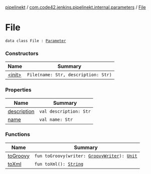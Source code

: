 [pipelinekt](../../index.md) / [com.code42.jenkins.pipelinekt.internal.parameters](../index.md) / [File](./index.md)

# File

`data class File : `[`Parameter`](../../com.code42.jenkins.pipelinekt.core/-parameter/index.md)

### Constructors

| Name | Summary |
|---|---|
| [&lt;init&gt;](-init-.md) | `File(name: Str, description: Str)` |

### Properties

| Name | Summary |
|---|---|
| [description](description.md) | `val description: Str` |
| [name](name.md) | `val name: Str` |

### Functions

| Name | Summary |
|---|---|
| [toGroovy](to-groovy.md) | `fun toGroovy(writer: `[`GroovyWriter`](../../com.code42.jenkins.pipelinekt.core.writer/-groovy-writer/index.md)`): `[`Unit`](https://kotlinlang.org/api/latest/jvm/stdlib/kotlin/-unit/index.html) |
| [toXml](to-xml.md) | `fun toXml(): `[`String`](https://kotlinlang.org/api/latest/jvm/stdlib/kotlin/-string/index.html) |
